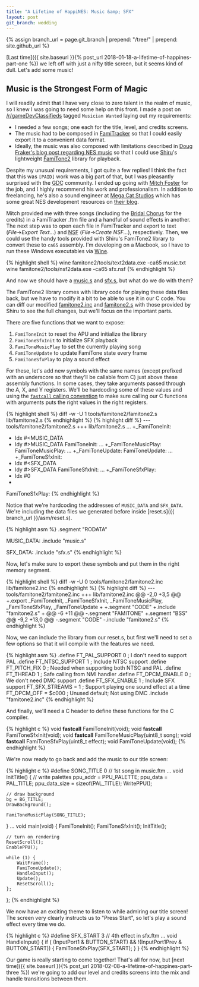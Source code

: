 ```yaml
---
title: "A Lifetime of HappiNES: Music &amp; SFX"
layout: post
git_branch: wedding
---
```


{% assign branch_url = page.git_branch | prepend: "/tree/" | prepend: site.github_url %}

[Last time]({{ site.baseurl }}{% post_url 2018-01-18-a-lifetime-of-happines-part-one %}) we left off with just a nifty title screen, but it seems kind of dull.
Let's add some music!

## Music is the Strongest Form of Magic

I will readily admit that I have very close to zero talent in the realm of music, so I knew I was going to need some help on this front.
I made a post on [/r/gameDevClassifieds](https://www.reddit.com/r/gameDevClassifieds/) tagged `Musician Wanted` laying out my requirements:

  - I needed a few songs; one each for the title, level, and credits screens.
  - The music had to be composed in [FamiTracker](http://famitracker.com/) so that I could easily export it to a convenient data format.
  - Ideally, the music was also composed with limitations described in [Doug Fraker's blog post regarding NES music](https://nesdoug.com/2015/12/02/15-adding-music/) so that I could use [Shiru](https://shiru.untergrund.net/code.shtml)'s lightweight [FamiTone2](https://shiru.untergrund.net/files/src/famitone2.zip) library for playback.

Despite my unusual requirements, I got quite a few replies!
I think the fact that this was `[PAID]` work was a big part of that, but I was pleasantly surprised with the <acronym title="gameDevClassifieds">GDC</acronym> community.
I ended up going with [Mitch Foster](http://www.mitchfostermusic.com/) for the job, and I highly recommend his work and professionalism.
In addition to freelancing, he's also a sound engineer at [Mega Cat Studios](https://megacatstudios.com/) which has some great NES development resources on [their blog](https://megacatstudios.com/blogs/press).

Mitch provided me with three songs (including the [Bridal Chorus](https://en.wikipedia.org/wiki/Bridal_Chorus) for the credits) in a FamiTracker .ftm file and a handful of sound effects in another.
The next step was to open each file in FamiTracker and export to text (_File_→_Export Text..._) and <acronym title="Nintendo Sound File">NSF</acronym> (_File_→_Create NSF..._), respectively.
Then, we could use the handy tools provided with Shiru's FamiTone2 library to convert these to `ca65` assembly.
I'm developing on a Macbook, so I have to run these Windows executables via [Wine](https://www.winehq.org/).

{% highlight shell %}
wine famitone2/tools/text2data.exe -ca65 music.txt
wine famitone2/tools/nsf2data.exe -ca65 sfx.nsf
{% endhighlight %}

And now we should have a [music.s]({{branch_url}}/data/music/music.s) and [sfx.s]({{branch_url}}/data/music/sfx.s), but
what do we do with them?

The FamiTone2 library comes with library code for playing these data files back, but we have to modify it a bit to be able to use it in our C code.
You can diff our modified [famitone2.inc]({{branch_url}}/lib/famitone2.inc) and [famitone2.s]({{branch_url}}/lib/famitone2.s) with those provided by Shiru to see the full changes, but we'll focus on the important parts.

There are five functions that we want to expose:

1. `FamiToneInit` to reset the APU and initialize the library
2. `FamiToneSfxInit` to initialize SFX playback
3. `FamiToneMusicPlay` to set the currently playing song
4. `FamiToneUpdate` to update FamiTone state every frame
3. `FamiToneSfxPlay` to play a sound effect

For these, let's add new symbols with the same names (except prefixed with an underscore so that they'll be callable from C) just above these assembly functions.
In some cases, they take arguments passed through the A, X, and Y registers.
We'll be hardcoding some of these values and using the [`fastcall` calling convention](https://github.com/cc65/wiki/wiki/Parameter-passing-and-calling-conventions#The_fastcall_calling_convention) to make sure calling our C functions with arguments puts the right values in the right registers.

{% highlight shell %}
diff -w -U 1 tools/famitone2/famitone2.s lib/famitone2.s
{% endhighlight %}
{% highlight diff %}
--- tools/famitone2/famitone2.s
+++ lib/famitone2.s
...
+_FamiToneInit:
+    ldx #<MUSIC_DATA
+    ldy #>MUSIC_DATA
 FamiToneInit:
...
+_FamiToneMusicPlay:
 FamiToneMusicPlay:
...
 +_FamiToneUpdate:
 FamiToneUpdate:
...
+_FamiToneSfxInit:
+    ldx #<SFX_DATA
+    ldy #>SFX_DATA
 FamiToneSfxInit:
 ...
+_FamiToneSfxPlay:
+    ldx #0
+
 FamiToneSfxPlay:
{% endhighlight %}

Notice that we're hardcoding the addresses of `MUSIC_DATA` and `SFX_DATA`.
We're including the data files we generated before inside [reset.s]({{ branch_url }}/asm/reset.s).

{% highlight asm %}
.segment "RODATA"

MUSIC_DATA:
.include "music.s"

SFX_DATA:
.include "sfx.s"
{% endhighlight %}

Now, let's make sure to export these symbols and put them in the right memory segment.

{% highlight shell %}
diff -w -U 0 tools/famitone2/famitone2.inc lib/famitone2.inc
{% endhighlight %}
{% highlight diff %}
--- tools/famitone2/famitone2.inc
+++ lib/famitone2.inc
@@ -2,0 +3,5 @@
+.export _FamiToneInit, _FamiToneSfxInit, _FamiToneMusicPlay, _FamiToneSfxPlay, _FamiToneUpdate
+
+.segment "CODE"
+.include "famitone2.s"
+
@@ -6 +11 @@
-.segment "FAMITONE"
+.segment "BSS"
@@ -9,2 +13,0 @@
-.segment "CODE"
-.include "famitone2.s"
{% endhighlight %}

Now, we can include the library from our reset.s, but first we'll need to set a few options so that it will compile with the features we need.

{% highlight asm %}
.define FT_PAL_SUPPORT  0 ; I don't need to support PAL
.define FT_NTSC_SUPPORT 1 ; Include NTSC support
.define FT_PITCH_FIX    0 ; Needed when supporting both NTSC and PAL
.define FT_THREAD       1 ; Safe calling from NMI handler
.define FT_DPCM_ENABLE  0 ; We don't need DMC support
.define FT_SFX_ENABLE   1 ; Include SFX support
FT_SFX_STREAMS = 1        ; Support playing one sound effect at a time
FT_DPCM_OFF    = $c000    ; Unused default; Not using DMC
.include "famitone2.inc"
{% endhighlight %}

And finally, we'll need a C header to define these functions for the C compiler.

{% highlight c %}
void __fastcall__ FamiToneInit(void);
void __fastcall__ FamiToneSfxInit(void);
void __fastcall__ FamiToneMusicPlay(uint8_t song);
void __fastcall__ FamiToneSfxPlay(uint8_t effect);
void FamiToneUpdate(void);
{% endhighlight %}

We're now ready to go back and add the music to our title screen:

{% highlight c %}
#define SONG_TITLE 0 // 1st song in music.ftm
...
void InitTitle() {
    // write palettes
    ppu_addr = PPU_PALETTE;
    ppu_data = PAL_TITLE;
    ppu_data_size = sizeof(PAL_TITLE);
    WritePPU();

    // draw background
    bg = BG_TITLE;
    DrawBackground();

    FamiToneMusicPlay(SONG_TITLE);
}
...
void main(void) {
    FamiToneInit();
    FamiToneSfxInit();
    InitTitle();

    // turn on rendering
    ResetScroll();
    EnablePPU();

    while (1) {
        WaitFrame();
        FamiToneUpdate();
        HandleInput();
        Update();
        ResetScroll();
    };
};
{% endhighlight %}

We now have an exciting theme to listen to while admiring our title screen!
The screen very clearly instructs us to "Press Start", so let's play a sound effect every time we do.

{% highlight c %}
#define SFX_START 3 // 4th effect in sfx.ftm
...
void HandleInput() {
    if ( (InputPort1 & BUTTON_START) &&
        !(InputPort1Prev & BUTTON_START)) {
        FamiToneSfxPlay(SFX_START);
    }
}
{% endhighlight %}

Our game is really starting to come together!
That's all for now, but [next time]({{ site.baseurl }}{% post_url 2018-02-08-a-lifetime-of-happines-part-three %}) we're going to add our level and credits screens into the mix and handle transitions between them.

